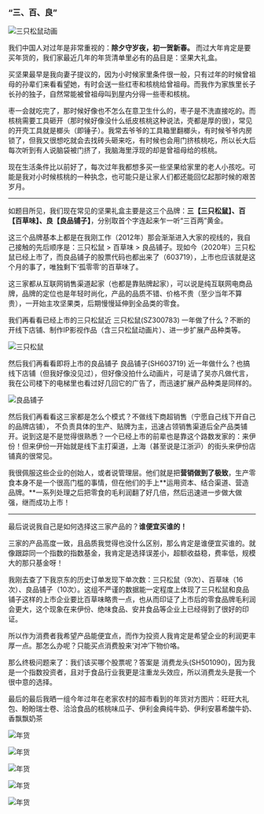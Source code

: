 ### “三、百、良”

![三只松鼠动画](../img/sbl-1.png)

我们中国人对过年是非常重视的：**除夕守岁夜，初一贺新春。** 而过大年肯定是要买年货的，我们家最近几年的年货清单里必有的品目是：坚果大礼盒。

买坚果最早是我向妻子提议的，因为小时候家里条件很一般，只有过年的时候曾祖母的孙辈们来看看望她，有时会送一些红枣和核桃给曾祖母。而我作为家族里长子长孙的独子，自然常能被曾祖母叫到屋内分得一些枣和核桃。

枣一会就吃完了，那时候好像也不怎么在意卫生什么的，枣子是不洗直接吃的。而核桃需要工具砸开（那时候好像没什么纸皮核桃这种说法，壳都是厚的很），常见的开壳工具就是榔头（即锤子）。我常去爷爷的工具箱里翻榔头，有时候爷爷内房锁了，但我又很想吃就会去找砖头砸来吃，有时候也会用门挤核桃吃，所以长大后每次听到有人说脑袋被门挤了，我脑海里浮现的却是曾祖母给的核桃。

现在生活条件比以前好了，每次过年我都想多买一些坚果给家里的老人小孩吃。可能是我对小时候核桃的一种执念，也可能只是让家人们都还能回忆起那时候的艰苦岁月。

---

如题目所见，我们现在常见的坚果礼盒主要是这三个品牌：**三【三只松鼠】、百【百草味】、良【良品铺子】**，分别取首个字连起来乍一听“三百两”黄金。

这三个品牌基本上都是在我刚工作（2012年）那会渐渐进入大家的视线的，我自己接触的先后顺序是：三只松鼠 > 百草味 > 良品铺子。现如今（2020年）三只松鼠已经上市了，而良品铺子的股票代码也都出来了（603719），上市也应该就是这个月的事了，唯独剩下‘孤零零’的百草味了。

这三家都从互联网销售渠道起家（也都是靠贴牌起家），可以说是纯互联网电商品牌，品牌的定位也是年轻时尚化，产品的品质不错、价格不贵（至少当年不算贵），一开始主攻坚果类，后期慢慢延伸到全品类的零食。

我们再看看已经上市的三只松鼠近 三只松鼠(SZ300783) 一年做了什么？不断的开线下店铺、制作IP影视作品（含三只松鼠动画片）、进一步扩展产品种类等。

![三只松鼠](../img/sbl-2.png)

然后我们再看看即将上市的良品铺子 良品铺子(SH603719) 近一年做什么？也搞线下店铺（但我好像没见过），但好像没拍什么动画片，可是请了吴亦凡做代言，我在公司楼下的电梯里也看过好几回它的广告了，而迅速扩展产品种类是同样的。

![良品铺子](../img/sbl-3.png)

然后我们再看看这三家都是怎么个模式？不做线下商超销售（宁愿自己线下开自己的品牌店铺）， 不负责具体的生产、贴牌为主，迅速占领销售渠道后全产品类铺开。说到这是不是觉得很熟悉？一个已经上市的前辈也是靠这个路数发家的：来伊份！但来伊份一开始就是线下主打渠道，上海（甚至说是江浙沪）的街头来伊份店铺真的很常见。

我很佩服这些企业的创始人，或者说管理层。他们就是把**营销做到了极致**，生产零食本身不是一个很高门槛的事情，但在他们的手上**运用资本、结合渠道、营造品牌。**一系列处理之后把零食的毛利润翻了好几倍，然后迅速进一步做大做强，继而成功上市！

--- 

最后说说我自己是如何选择这三家产品的？**谁便宜买谁的！**

三家的产品高度一致，且品质我觉得也没什么区别，那么肯定是谁便宜买谁的。就像跟踪同一个指数的指数基金，我肯定是选择误差小，超额收益稳，费率低，规模大的那只基金呀！

我刚去查了下我京东的历史订单发现下单次数：三只松鼠（9次）、百草味（16次）、良品铺子（10次）。这组不严谨的数据能一定程度上体现了三只松鼠和良品铺子这样的上市企业要比百草味略贵一点，也从而印证了上市后的零食品牌毛利润会更大，这个现象在来伊份、绝味食品、安井食品等企业上已经得到了很好的印证。

所以作为消费者我希望产品能便宜点，而作为投资人我肯定是希望企业的利润更丰厚一点。那怎么办呢？只能买点消费股来‘对冲’下物价咯。

那么终极问题来了：我们该买哪个股票呢？答案是 消费龙头(SH501090)，因为我是一个指数投资者，且对于食品行业我更是注重龙头效应，所以消费龙头是我一个很中意的选择。

最后的最后我晒一组今年过年在老家农村的超市看到的年货对方图片：旺旺大礼包、盼盼瑞士卷、洽洽食品的核桃味瓜子、伊利金典纯牛奶、伊利安慕希酸牛奶、香飘飘奶茶

![年货](../img/sbl-4.jpg)

![年货](../img/sbl-5.jpg)

![年货](../img/sbl-6.jpg)

![年货](../img/sbl-7.jpg)

![年货](../img/sbl-8.jpg)
